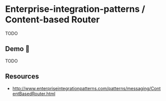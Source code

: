 # Enterprise-integration-patterns / Content-based Router

TODO

## Demo 🎉

TODO

## Resources

* <http://www.enterpriseintegrationpatterns.com/patterns/messaging/ContentBasedRouter.html>
